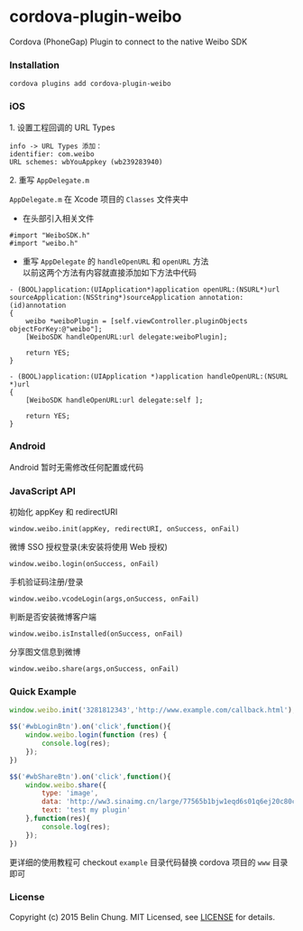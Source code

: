 # cordova-plugin-weibo
Cordova (PhoneGap) Plugin to connect to the native Weibo SDK

### Installation

	cordova plugins add cordova-plugin-weibo


### iOS

1\. 设置工程回调的 URL Types

	info -> URL Types 添加：  
	identifier: com.weibo  
	URL schemes: wbYouAppkey (wb239283940)

2\. 重写 `AppDelegate.m`

`AppDelegate.m` 在 Xcode 项目的 `Classes` 文件夹中

* 在头部引入相关文件

```
#import "WeiboSDK.h"
#import "weibo.h"
```

* 重写 `AppDelegate` 的 `handleOpenURL` 和 `openURL` 方法  
以前这两个方法有内容就直接添加如下方法中代码

```
- (BOOL)application:(UIApplication*)application openURL:(NSURL*)url sourceApplication:(NSString*)sourceApplication annotation:(id)annotation
{
 	weibo *weiboPlugin = [self.viewController.pluginObjects objectForKey:@"weibo"];
    [WeiboSDK handleOpenURL:url delegate:weiboPlugin];

    return YES;
}

- (BOOL)application:(UIApplication *)application handleOpenURL:(NSURL *)url
{
    [WeiboSDK handleOpenURL:url delegate:self ];
    
    return YES;
}
```

### Android

Android 暂时无需修改任何配置或代码

### JavaScript API

初始化 appKey 和 redirectURI   

    window.weibo.init(appKey, redirectURI, onSuccess, onFail)

微博 SSO 授权登录(未安装将使用 Web 授权)

    window.weibo.login(onSuccess, onFail)

手机验证码注册/登录

    window.weibo.vcodeLogin(args,onSuccess, onFail)

判断是否安装微博客户端

    window.weibo.isInstalled(onSuccess, onFail)

分享图文信息到微博

    window.weibo.share(args,onSuccess, onFail)


### Quick Example

``` javascript
window.weibo.init('3281812343','http://www.example.com/callback.html');

$$('#wbLoginBtn').on('click',function(){
	window.weibo.login(function (res) {
	    console.log(res);
	});
})

$$('#wbShareBtn').on('click',function(){
    window.weibo.share({
        type: 'image',
        data: 'http://ww3.sinaimg.cn/large/77565b1bjw1eqd6s01q6ej20c80c80t4.jpg',
        text: 'test my plugin'
    },function(res){
        console.log(res);
    });
})
```

更详细的使用教程可 checkout `example` 目录代码替换 cordova 项目的 `www` 目录即可

### License

Copyright (c) 2015 Belin Chung. MIT Licensed, see [LICENSE] for details.

[LICENSE]:https://github.com/BelinChung/cordova-plugin-weibo/blob/master/LICENSE.md